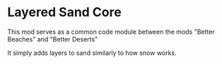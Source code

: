 # Layered Sand Core
This mod serves as a common code module between the mods "Better Beaches" and "Better Deserts"

It simply adds layers to sand similarly to how snow works.